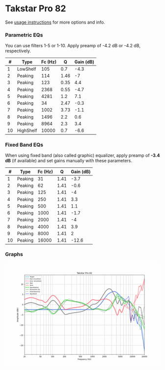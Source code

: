 # Takstar Pro 82
See [usage instructions](https://github.com/jaakkopasanen/AutoEq#usage) for more options and info.

### Parametric EQs
You can use filters 1-5 or 1-10. Apply preamp of -4.2 dB or -4.2 dB, respectively.

|   # | Type      |   Fc (Hz) |    Q |   Gain (dB) |
|-----|-----------|-----------|------|-------------|
|   1 | LowShelf  |       105 | 0.7  |        -4.3 |
|   2 | Peaking   |       114 | 1.46 |        -7   |
|   3 | Peaking   |       123 | 0.35 |         4.4 |
|   4 | Peaking   |      2368 | 0.55 |        -4.7 |
|   5 | Peaking   |      4281 | 1.2  |         7.1 |
|   6 | Peaking   |        34 | 2.47 |        -0.3 |
|   7 | Peaking   |      1002 | 3.73 |        -1.1 |
|   8 | Peaking   |      1496 | 2.2  |         0.6 |
|   9 | Peaking   |      8964 | 2.3  |         3.4 |
|  10 | HighShelf |     10000 | 0.7  |        -6.6 |

### Fixed Band EQs
When using fixed band (also called graphic) equalizer, apply preamp of **-3.4 dB** (if available) and set gains manually with these parameters.

|   # | Type    |   Fc (Hz) |    Q |   Gain (dB) |
|-----|---------|-----------|------|-------------|
|   1 | Peaking |        31 | 1.41 |        -3.7 |
|   2 | Peaking |        62 | 1.41 |        -0.6 |
|   3 | Peaking |       125 | 1.41 |        -4   |
|   4 | Peaking |       250 | 1.41 |         3.3 |
|   5 | Peaking |       500 | 1.41 |         1.1 |
|   6 | Peaking |      1000 | 1.41 |        -1.7 |
|   7 | Peaking |      2000 | 1.41 |        -4   |
|   8 | Peaking |      4000 | 1.41 |         3.9 |
|   9 | Peaking |      8000 | 1.41 |         2   |
|  10 | Peaking |     16000 | 1.41 |       -12.6 |

### Graphs
![](./Takstar%20Pro%2082.png)
